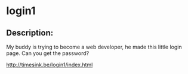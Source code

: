 
# login1
## Description:
<p>My buddy is trying to become a web developer, he made this little login page. Can you get the password?</p>
<p><a href="http://timesink.be/login1/index.html">http://timesink.be/login1/index.html</a></p>

